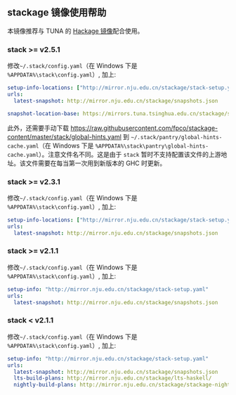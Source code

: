 
## stackage 镜像使用帮助

本镜像推荐与 TUNA 的 [Hackage 镜像](https://mirror.nju.edu.cn/help/hackage/)配合使用。

### stack >= v2.5.1

修改`~/.stack/config.yaml`（在 Windows 下是 `%APPDATA%\stack\config.yaml`）, 加上:

```yaml
setup-info-locations: ["http://mirror.nju.edu.cn/stackage/stack-setup.yaml"]
urls:
  latest-snapshot: http://mirror.nju.edu.cn/stackage/snapshots.json

snapshot-location-base: https://mirrors.tuna.tsinghua.edu.cn/stackage/stackage-snapshots/
```

此外，还需要手动下载 <https://raw.githubusercontent.com/fpco/stackage-content/master/stack/global-hints.yaml> 到 `~/.stack/pantry/global-hints-cache.yaml`（在 Windows 下是 `%APPDATA%\stack\pantry\global-hints-cache.yaml`）。注意文件名不同。这是由于 `stack` 暂时不支持配置该文件的上游地址。该文件需要在每当第一次用到新版本的 GHC 时更新。

### stack >= v2.3.1

修改`~/.stack/config.yaml`（在 Windows 下是 `%APPDATA%\stack\config.yaml`）, 加上:

```yaml
setup-info-locations: ["http://mirror.nju.edu.cn/stackage/stack-setup.yaml"]
urls:
  latest-snapshot: http://mirror.nju.edu.cn/stackage/snapshots.json
```

### stack >= v2.1.1

修改`~/.stack/config.yaml`（在 Windows 下是 `%APPDATA%\stack\config.yaml`）, 加上:

```yaml
setup-info: "http://mirror.nju.edu.cn/stackage/stack-setup.yaml"
urls:
  latest-snapshot: http://mirror.nju.edu.cn/stackage/snapshots.json
```

### stack < v2.1.1

修改`~/.stack/config.yaml`（在 Windows 下是 `%APPDATA%\stack\config.yaml`）, 加上:

```yaml
setup-info: "http://mirror.nju.edu.cn/stackage/stack-setup.yaml"
urls:
  latest-snapshot: http://mirror.nju.edu.cn/stackage/snapshots.json
  lts-build-plans: http://mirror.nju.edu.cn/stackage/lts-haskell/
  nightly-build-plans: http://mirror.nju.edu.cn/stackage/stackage-nightly/
```
